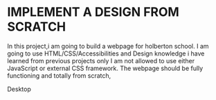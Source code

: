 # IMPLEMENT A DESIGN FROM SCRATCH
In this project,i am going to build a webpage for holberton school.
I am going to use HTML/CSS/Accessibilities and Design knowledge i have learned from previous projects only
I am not allowed to use either JavaScript or external CSS framework.
The webpage should be fully functioning and totally from scratch,

Desktop

